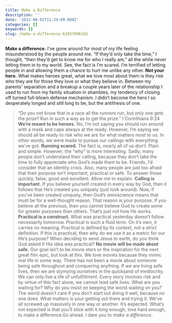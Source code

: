 ```yaml
---
title: Make a Difference
description: ''
date: '2012-08-02T11:34:09.000Z'
categories: []
keywords: []
slug: /make-a-difference-628376961b5
---
```

**Make a difference.** I’ve gone around for most of my life feeling misunderstood by the people around me. “If they’d only take the time,” I thought, “then they’d get to know me for who I really am,” all the while never letting them in to my world. See, the fact is I’m scared. I’m terrified of letting people in and allowing them a chance to hurt me unlike any other.
**Not your hero.** What makes heroes great, what we love most about them is they risk who they are for those they love or what they believe in. Between my parents’ separation and a breakup a couple years later of the relationship I used to run from my family situation in shambles, my tendency of closing off turned full-blown defense mechanism. I didn’t become the hero I so desperately longed and still long to be, but the antithesis of one.
> “Do you not know that in a race all the runners run, but only one gets the prize? Run in such a way as to get the prize.” I Corinthians 9:24
**We’re meant to be heroes.** No, I’m not saying you should run around with a mask and cape always at the ready. However, I’m saying we should all be ready to risk who we are for what matters most to us. In other words, we were made to pursue our callings with everything we’ve got.
**Running scared.** The fact is, nearly all of us don’t. Plain and simple. However, the “why” is more interesting. Sadly, many people don’t understand their calling, because they don’t take the time to fully appreciate who God’s made them to be. Friends, I’d consider that an identity crisis. Also, many people are just too afraid that their purpose isn’t important, practical or safe. To answer those quickly, false, good and excellent. Allow me to explain.
**Calling is important.** If you believe yourself created in every way by God, then it follows that He’s created you uniquely (just look around). Now, if you’ve been created uniquely, then God’s omniscience means that must be for a well-thought reason. That reason is your purpose. If you believe all the previous, then you cannot believe God to create some for greater purposes than others. That’s just not how He works.
**Practical is a construct.** What was practical yesterday doesn’t follow necessarily tomorrow. Practical is such a fluid term. On it’s own, it carries no meaning. Practical is defined by its context, not a strict definition. If this is practical, then why do we use it as a metric for our life’s purpose? When deciding to send Jesus to earth, do you think God asked if His idea was practical?
**No movie will be made about safe.** Our goal isn’t to be movie stars or the inspiration for the next great film epic, but look at this. We love movies because they mimic real life in some way. There has not been a movie about someone being safe throughout and conquering anything. If we are living safe lives, then we are stymying ourselves in the quicksand of mediocrity. We can only live a life of unfulfillment. Every story involves risk and by virtue of this fact alone, we cannot lead safe lives.
What are you waiting for? Why do you insist on keeping the world waiting on you? The world doesn’t care if you don’t start out doing it well, because no one does. What matters is your getting out there and trying it. We’ve all screwed up massively in one way or another. It’s expected. What’s not expected is that you’ll stick with it long enough, love hard enough, to make a difference.Go ahead. I dare you to _make a difference_.
